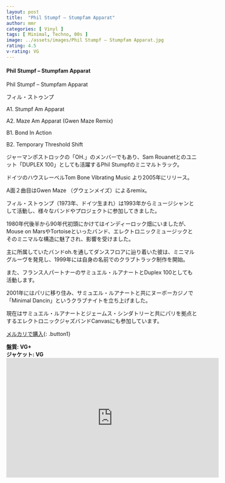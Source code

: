 ```yaml
---
layout: post
title:  "Phil Stumpf – Stumpfam Apparat"
author: mmr
categories: [ Vinyl ]
tags: [ Minimal, Techno, 00s ]
image: ../assets/images/Phil Stumpf – Stumpfam Apparat.jpg
rating: 4.5
v-rating: VG
---
```


#### Phil Stumpf – Stumpfam Apparat

Phil Stumpf – Stumpfam Apparat

フィル・ストゥンプ

A1. Stumpf Am Apparat

A2. Maze Am Apparat (Gwen Maze Remix)

B1. Bond In Action

B2. Temporary Threshold Shift

ジャーマンポストロックの「OH.」のメンバーでもあり、Sam Rouanetとのユニット「DUPLEX 100」としても活躍するPhil Stumpfのミニマルトラック。

ドイツのハウスレーベルTom Bone Vibrating Music より2005年にリリース。

A面２曲目はGwen Maze （グウェンメイズ）によるremix。

フィル・ストゥンプ（1973年、ドイツ生まれ）は1993年からミュージシャンとして活動し、様々なバンドやプロジェクトに参加してきました。

1980年代後半から90年代初頭にかけてはインディーロック畑にいましたが、Mouse on MarsやTortoiseといったバンド、エレクトロニックミュージックとそのミニマルな構造に魅了され、影響を受けました。

主に所属していたバンドoh.を通してダンスフロアに辿り着いた彼は、ミニマルグルーヴを発見し、1999年には自身の名前でのクラブトラック制作を開始。

また、フランス人パートナーのサミュエル・ルアナートとDuplex 100としても活動します。

2001年にはパリに移り住み、サミュエル・ルアナートと共にヌーボーカジノで「Minimal Dancin」というクラブナイトを立ち上げました。

現在はサミュエル・ルアナートとジェームス・シンダトリーと共にパリを拠点とするエレクトロニックジャズバンドCanvasにも参加しています。

[メルカリで購入](https://jp.mercari.com/item/m96043491191?afid=6142608987){: .button1}

<div class="mt-4 mb-4 d-flex align-items-center">
<strong class="mr-1">盤質: VG+</strong>
</div>
<div class="mt-4 mb-4 d-flex align-items-center">
<strong class="mr-1">ジャケット: VG</strong>
</div>

<iframe width="560" height="315" src="https://www.youtube.com/embed/VduYd8yL-Fw?si=aa3aSQn50amVlSao" title="YouTube video player" frameborder="0" allow="accelerometer; autoplay; clipboard-write; encrypted-media; gyroscope; picture-in-picture; web-share" referrerpolicy="strict-origin-when-cross-origin" allowfullscreen></iframe>